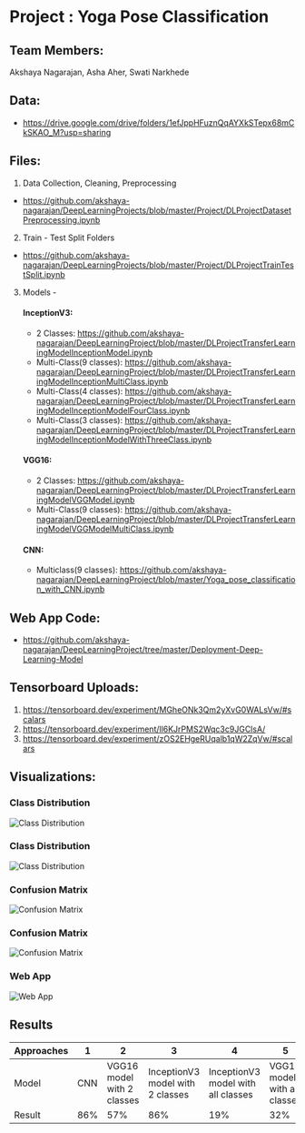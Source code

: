 
# Project : Yoga Pose Classification

## Team Members:
Akshaya Nagarajan, Asha Aher, Swati Narkhede

## Data:
- https://drive.google.com/drive/folders/1efJppHFuznQqAYXkSTepx68mCkSKAO_M?usp=sharing

## Files:
1. Data Collection, Cleaning, Preprocessing 
- https://github.com/akshaya-nagarajan/DeepLearningProjects/blob/master/Project/DLProjectDatasetPreprocessing.ipynb

2. Train - Test Split Folders 
- https://github.com/akshaya-nagarajan/DeepLearningProjects/blob/master/Project/DLProjectTrainTestSplit.ipynb

3. Models - 

    #### InceptionV3:
    - 2 Classes: https://github.com/akshaya-nagarajan/DeepLearningProject/blob/master/DLProjectTransferLearningModelInceptionModel.ipynb
    - Multi-Class(9 classes): https://github.com/akshaya-nagarajan/DeepLearningProject/blob/master/DLProjectTransferLearningModelInceptionMultiClass.ipynb
    - Multi-Class(4 classes): https://github.com/akshaya-nagarajan/DeepLearningProject/blob/master/DLProjectTransferLearningModelInceptionModelFourClass.ipynb
    - Multi-Class(3 classes): https://github.com/akshaya-nagarajan/DeepLearningProject/blob/master/DLProjectTransferLearningModelInceptionModelWithThreeClass.ipynb

    #### VGG16: 
    - 2 Classes: https://github.com/akshaya-nagarajan/DeepLearningProject/blob/master/DLProjectTransferLearningModelVGGModel.ipynb
    - Multi-Class(9 classes): https://github.com/akshaya-nagarajan/DeepLearningProject/blob/master/DLProjectTransferLearningModelVGGModelMultiClass.ipynb
    
    #### CNN:
    - Multiclass(9 classes): https://github.com/akshaya-nagarajan/DeepLearningProject/blob/master/Yoga_pose_classification_with_CNN.ipynb

## Web App Code:
- https://github.com/akshaya-nagarajan/DeepLearningProject/tree/master/Deployment-Deep-Learning-Model

## Tensorboard Uploads:
1. https://tensorboard.dev/experiment/MGheONk3Qm2yXvG0WALsVw/#scalars
2. https://tensorboard.dev/experiment/ll6KJrPMS2Wqc3c9JGClsA/
3. https://tensorboard.dev/experiment/zOS2EHgeRUqalb1qW2ZqVw/#scalars

## Visualizations:

### Class Distribution
![Class Distribution](https://user-images.githubusercontent.com/57167636/82406057-863a0d00-9a1a-11ea-9422-740c393219a0.png)

### Class Distribution
![Class Distribution](https://user-images.githubusercontent.com/57167636/82406060-8803d080-9a1a-11ea-8e92-4c87728e7592.png)

### Confusion Matrix
![Confusion Matrix](https://user-images.githubusercontent.com/57167636/82406062-889c6700-9a1a-11ea-9b49-02bbaff9452d.png)

### Confusion Matrix
![Confusion Matrix](https://user-images.githubusercontent.com/57167636/82406064-889c6700-9a1a-11ea-90bf-f7acd2301085.png)

### Web App
![Web App](https://user-images.githubusercontent.com/57167636/82406421-6f47ea80-9a1b-11ea-8ae6-92e43f8b6c36.png)

## Results

Approaches  | 1 | 2  | 3 | 4 | 5
------------- | ------------- | ------------- | -------------  | ------------- | -------------
Model | CNN | VGG16 model with 2 classes | InceptionV3 model with 2 classes  | InceptionV3 model with all classes | VGG16 model with all classes
Result | 86% | 57% | 86% | 19% | 32%
